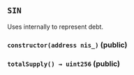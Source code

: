 ## `SIN`



Uses internally to represent debt.


### `constructor(address nis_)` (public)





### `totalSupply() → uint256` (public)






